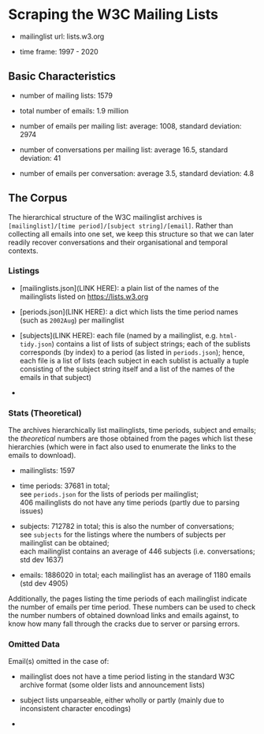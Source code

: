 # Scraping the W3C Mailing Lists

- mailinglist url: lists.w3.org

- time frame: 1997 - 2020

## Basic Characteristics


- number of mailing lists: 1579

- total number of emails: 1.9 million

- number of emails per mailing list: average: 1008, standard deviation: 2974

- number of conversations per mailing list: average 16.5, standard deviation: 41

- number of emails per conversation: average 3.5, standard deviation: 4.8




## The Corpus

The hierarchical structure of the W3C mailinglist archives is `[mailinglist]/[time period]/[subject string]/[email]`. Rather than collecting all emails into one set, we keep this structure so that we can later readily recover conversations and their organisational and temporal contexts.


### Listings

- [mailinglists.json](LINK HERE): a plain list of the names of the mailinglists listed on https://lists.w3.org

- [periods.json](LINK HERE): a dict which lists the time period names (such as `2002Aug`) per mailinglist

- [subjects](LINK HERE): each file (named by a mailinglist, e.g. `html-tidy.json`) contains a list of lists of subject strings; each of the sublists corresponds (by index) to a period (as listed in `periods.json`); hence, each file is a list of lists (each subject in each sublist is actually a tuple consisting of the subject string itself and a list of the names of the emails in that subject)

- 

### Stats (Theoretical)

The archives hierarchically list mailinglists, time periods, subject and emails; the _theoretical_ numbers are
those obtained from the pages which list these hierarchies (which were in fact also used to enumerate the links to the emails to download). 

- mailinglists: 1597

- time periods: 37681 in total; <br> see `periods.json` for the lists of periods per mailinglist; <br> 406 mailinglists do not have any time periods (partly due to parsing issues)

- subjects: 712782 in total; this is also the number of conversations;<br> see `subjects` for the listings where the numbers of subjects per mailinglist can be obtained; <br> each mailinglist contains an average of 446 subjects (i.e. conversations; std dev 1637)

- emails: 1886020 in total; each mailinglist has an average of 1180 emails (std dev 4905)

Additionally, the pages listing the time periods of each mailinglist indicate the number of emails per time period. These numbers can be used to check the number numbers of obtained download links and emails against, to know how many fall through the cracks due to server or parsing errors. 


### Omitted Data

Email(s) omitted in the case of:

- mailinglist does not have a time period listing in the standard W3C archive format (some older lists and announcement lists)

- subject lists unparseable, either wholly or partly (mainly due to inconsistent character encodings)

- 



